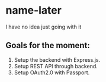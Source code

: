 # name-later
I have no idea just going with it

## Goals for the moment:
1. Setup the backend with Express.js.
2. Setup REST API through backend.
3. Setup OAuth2.0 with Passport.
